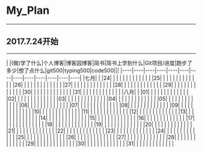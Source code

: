 # My_Plan

---

## 2017.7.24开始

---

|  |(做)学了什么|个人博客|博客园博客|简书|简书上学到什么|Git项目/进度|跑步了多少|想了点什么|git500|typing500|code500|||
|----|----|----|----|----|----|----|----|----|----|----|----|----|
|七月|  |
|24| | | | | | |  |  |  |  |  |  |
|25| | | | | | |  |  |  |  |  |  |
|26| | | | | | |  |  |  |  |  |  |
|27| | | | | | |  |  |  |  |  |  |
|28| | | | | | |  |  |  |  |  |  |
|29| | | | | | |  |  |  |  |  |  |
|30| |  | | | | |  |  |  |  |  |  |
|31| |  | |  | |  |  |  |  |  |  |  |
|八月| |
|01| | | | | | | |  |  |  |  |  |
|02| | | | | | | |  |  |  |  |  |
|03| | | | | | | |  |  |  |  |  |
|04| | | | | | | |  |  |  |  |  |
|05| | | | | | | |  |  |  |  |  |
|06| | | | | | | |  |  |  |  |  |
|07| | | | | | | |  |  |  |  |  |
|08| | | | | | | |  |  |  |  |  |
|09| | | | | | | |  |  |  |  |  |
|10| | | | | | | |  |  |  |  |  |
|11| | | | | | | |  |  |  |  |  |
|12| | | | | | | |  |  |  |  |  |
|13| | | | | | | |  |  |  |  |  |
|14| | | | | | | |  |  |  |  |  |
|15| | | | | | | |  |  |  |  |  |
|16| | | | | | | |  |  |  |  |  |
|17| | | | | | | |  |  |  |  |  |
|18| | | | | | | |  |  |  |  |  |
|19| | | | | | | |  |  |  |  |  |
|20| | | | | | |  |  |  |  |  |  |
|21| | | | | | |  |  |  |  |  |  |
|22| | | | | | |  |  |  |  |  |  |
|23| | | | | | |  |  |  |  |  |  |
|24| | | | | | |  |  |  |  |  |  |
|25| | | | | | |  |  |  |  |  |  |
|26| | | | | | |  |  |  |  |  |  |
|27| | | | | | |  |  |  |  |  |  |
|28| | | | | | |  |  |  |  |  |  |
|29| | | | | | |  |  |  |  |  |  |
|30| |  | | | | |  |  |  |  |  |  |
|31| |  | |  | |  |  |  |  |  |  |  |
